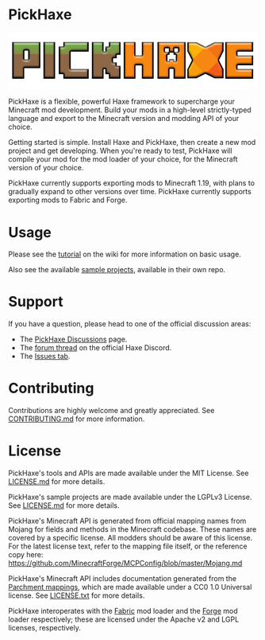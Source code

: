 # PickHaxe

![](/art/logo2.png)

PickHaxe is a flexible, powerful Haxe framework to supercharge your Minecraft mod development. Build your mods in a high-level strictly-typed language and export to the Minecraft version and modding API of your choice.

Getting started is simple. Install Haxe and PickHaxe, then create a new mod project and get developing. When you're ready to test, PickHaxe will compile your mod for the mod loader of your choice, for the Minecraft version of your choice.

PickHaxe currently supports exporting mods to Minecraft 1.19, with plans to gradually expand to other versions over time. PickHaxe currently supports exporting mods to Fabric and Forge.

# Usage

Please see the [tutorial](https://github.com/EliteMasterEric/PickHaxe/wiki/Tutorial%253A-Your-First-Mod) on the wiki for more information on basic usage.

Also see the available [sample projects](https://github.com/EliteMasterEric/PickHaxe-Samples/), available in their own repo.

# Support

If you have a question, please head to one of the official discussion areas:
- The [PickHaxe Discussions](https://github.com/EliteMasterEric/PickHaxe/discussions) page.
- The [forum thread](https://discord.com/channels/162395145352904705/1085695464466296932) on the official Haxe Discord.
- The [Issues tab](https://github.com/EliteMasterEric/PickHaxe/issues).

# Contributing

Contributions are highly welcome and greatly appreciated. See [CONTRIBUTING.md](/CONTRIBUTING.md) for more information.

# License

PickHaxe's tools and APIs are made available under the MIT License. See [LICENSE.md](/LICENSE.md) for more details.

PickHaxe's sample projects are made available under the LGPLv3 License. See [LICENSE.md](https://github.com/EliteMasterEric/PickHaxe-Samples/blob/master/LICENSE.md) for more details.

PickHaxe's Minecraft API is generated from official mapping names from Mojang for fields and methods in the Minecraft codebase. These names are covered by a specific license. All modders should be aware of this license. For the latest license text, refer to the mapping file itself, or the reference copy here: https://github.com/MinecraftForge/MCPConfig/blob/master/Mojang.md

PickHaxe's Minecraft API includes documentation generated from the [Parchment mappings](https://parchmentmc.org/), which are made available under a CC0 1.0 Universal license. See [LICENSE.txt](https://github.com/ParchmentMC/Parchment/blob/versions/1.20.x/LICENSE.txt) for more details.

PickHaxe interoperates with the [Fabric](https://fabricmc.net/) mod loader and the [Forge](https://github.com/MinecraftForge/MinecraftForge) mod loader respectively; these are licensed under the Apache v2 and LGPL licenses, respectively.
